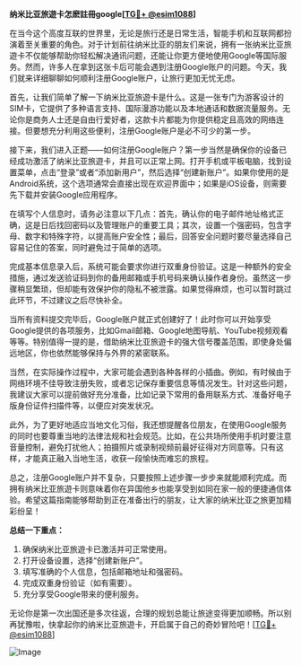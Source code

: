 **纳米比亚旅遊卡怎麽註冊google[[TG💪+ @esim1088](https://t.me/s/esim1088)]**

在当今这个高度互联的世界里，无论是旅行还是日常生活，智能手机和互联网都扮演着至关重要的角色。对于计划前往纳米比亚的朋友们来说，拥有一张纳米比亚旅遊卡不仅能够帮助你轻松解决通讯问题，还能让你更方便地使用Google等国际服务。然而，许多人在拿到这张卡后可能会遇到注册Google账户的问题。今天，我们就来详细聊聊如何顺利注册Google账户，让旅行更加无忧无虑。

首先，让我们简单了解一下纳米比亚旅遊卡是什么。这是一张专门为游客设计的SIM卡，它提供了多种语言支持、国际漫游功能以及本地通话和数据流量服务。无论你是商务人士还是自由行爱好者，这款卡片都能为你提供稳定且高效的网络连接。但要想充分利用这些便利，注册Google账户是必不可少的第一步。

接下来，我们进入正题——如何注册Google账户？第一步当然是确保你的设备已经成功激活了纳米比亚旅遊卡，并且可以正常上网。打开手机或平板电脑，找到设置菜单，点击“登录”或者“添加新用户”，然后选择“创建新账户”。如果你使用的是Android系统，这个选项通常会直接出现在欢迎界面中；如果是iOS设备，则需要先下载并安装Google应用程序。

在填写个人信息时，请务必注意以下几点：首先，确认你的电子邮件地址格式正确，这是日后找回密码以及管理账户的重要工具；其次，设置一个强密码，包含字母、数字和特殊字符，以提高账户安全性；最后，回答安全问题时要尽量选择自己容易记住的答案，同时避免过于简单的选项。

完成基本信息录入后，系统可能会要求你进行双重身份验证。这是一种额外的安全措施，通过发送验证码到你的备用邮箱或手机号码来确认操作者身份。虽然这一步骤稍显繁琐，但却能有效保护你的隐私不被泄露。如果觉得麻烦，也可以暂时跳过此环节，不过建议之后尽快补全。

当所有资料提交完毕后，Google账户就正式创建好了！此时你可以开始享受Google提供的各项服务，比如Gmail邮箱、Google地图导航、YouTube视频观看等等。特别值得一提的是，借助纳米比亚旅遊卡的强大信号覆盖范围，即使身处偏远地区，你也依然能够保持与外界的紧密联系。

当然，在实际操作过程中，大家可能会遇到各种各样的小插曲。例如，有时候由于网络环境不佳导致注册失败，或者忘记保存重要信息等情况发生。针对这些问题，我建议大家可以提前做好充分准备，比如记录下常用的备用联系方式、准备好电子版身份证件扫描件等，以便应对突发状况。

此外，为了更好地适应当地文化习俗，我还想提醒各位朋友，在使用Google服务的同时也要尊重当地的法律法规和社会规范。比如，在公共场所使用手机时要注意音量控制，避免打扰他人；拍摄照片或录制视频前最好征得对方同意等。只有这样，才能真正融入当地生活，收获一段愉快而难忘的旅程。

总之，注册Google账户并不复杂，只要按照上述步骤一步步来就能顺利完成。而拥有纳米比亚旅遊卡则意味着你在异国他乡也能享受到如同在家一般的便捷通信体验。希望这篇指南能够帮助到正在准备出行的朋友，让大家的纳米比亚之旅更加精彩纷呈！

**总结一下重点：**
1. 确保纳米比亚旅遊卡已激活并可正常使用。
2. 打开设备设置，选择“创建新账户”。
3. 填写准确的个人信息，包括邮箱地址和强密码。
4. 完成双重身份验证（如有需要）。
5. 充分享受Google带来的便利服务。

无论你是第一次出国还是多次往返，合理的规划总能让旅途变得更加顺畅。所以别再犹豫啦，快拿起你的纳米比亚旅遊卡，开启属于自己的奇妙冒险吧！[[TG💪+ @esim1088](https://t.me/s/esim1088)] 

![Image](https://i.postimg.cc/4NQfJmqS/Snipaste-2025-05-13-00-14-12.png)